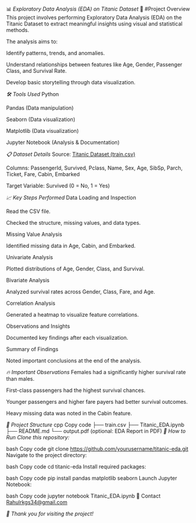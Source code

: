 📊 _Exploratory Data Analysis (EDA) on Titanic Dataset_
📁 #Project Overview
This project involves performing Exploratory Data Analysis (EDA) on the Titanic Dataset to extract meaningful insights using visual and statistical methods.

The analysis aims to:

Identify patterns, trends, and anomalies.

Understand relationships between features like Age, Gender, Passenger Class, and Survival Rate.

Develop basic storytelling through data visualization.

_🛠 Tools Used_
Python

Pandas (Data manipulation)

Seaborn (Data visualization)

Matplotlib (Data visualization)

Jupyter Notebook (Analysis & Documentation)

_📋 Dataset Details_
Source: [Titanic Dataset (train.csv)](https://www.kaggle.com/c/titanic/data?select=train.csv)

Columns: PassengerId, Survived, Pclass, Name, Sex, Age, SibSp, Parch, Ticket, Fare, Cabin, Embarked

Target Variable: Survived (0 = No, 1 = Yes)

_📈 Key Steps Performed_
Data Loading and Inspection

Read the CSV file.

Checked the structure, missing values, and data types.

Missing Value Analysis

Identified missing data in Age, Cabin, and Embarked.

Univariate Analysis

Plotted distributions of Age, Gender, Class, and Survival.

Bivariate Analysis

Analyzed survival rates across Gender, Class, Fare, and Age.

Correlation Analysis

Generated a heatmap to visualize feature correlations.

Observations and Insights

Documented key findings after each visualization.

Summary of Findings

Noted important conclusions at the end of the analysis.

_🔥 Important Observations_
Females had a significantly higher survival rate than males.

First-class passengers had the highest survival chances.

Younger passengers and higher fare payers had better survival outcomes.

Heavy missing data was noted in the Cabin feature.


_📂 Project Structure_
cpp
Copy code
├── train.csv
├── Titanic_EDA.ipynb
├── README.md
└── output.pdf (optional: EDA Report in PDF)
_🚀 How to Run_
_Clone this repository:_

bash
Copy code
git clone https://github.com/yourusername/titanic-eda.git
Navigate to the project directory:

bash
Copy code
cd titanic-eda
Install required packages:

bash
Copy code
pip install pandas matplotlib seaborn
Launch Jupyter Notebook:

bash
Copy code
jupyter notebook Titanic_EDA.ipynb
📧 Contact
Rahulrkgs34@gmail.com

_🌟 Thank you for visiting the project!_
